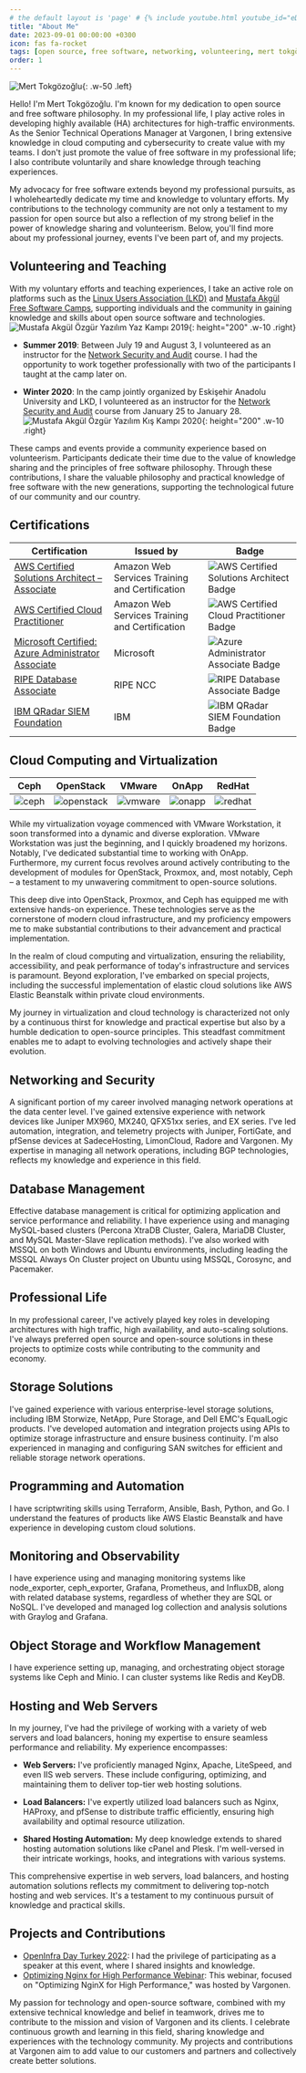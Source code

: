 ```yaml
---
# the default layout is 'page' # {% include youtube.html youtube_id="eD9RsD4Tq_w" %}
title: "About Me"
date: 2023-09-01 00:00:00 +0300
icon: fas fa-rocket
tags: [open source, free software, networking, volunteering, mert tokgözoğlu, mert tokgozoglu, merttokgozoglu]
order: 1
---
```


![Mert Tokgözoğlu](/assets/img/merttokgozoglu/mt-rm-bg-1024-01.png){: .w-50 .left}

Hello! I'm Mert Tokgözoğlu. I'm known for my dedication to open source and free software philosophy. In my professional life, I play active roles in developing highly available (HA) architectures for high-traffic environments. As the Senior Technical Operations Manager at Vargonen, I bring extensive knowledge in cloud computing and cybersecurity to create value with my teams. I don't just promote the value of free software in my professional life; I also contribute voluntarily and share knowledge through teaching experiences. 

My advocacy for free software extends beyond my professional pursuits, as I wholeheartedly dedicate my time and knowledge to voluntary efforts. My contributions to the technology community are not only a testament to my passion for open source but also a reflection of my strong belief in the power of knowledge sharing and volunteerism. Below, you'll find more about my professional journey, events I've been part of, and my projects.



## Volunteering and Teaching
With my voluntary efforts and teaching experiences, I take an active role on platforms such as the [Linux Users Association (LKD)](https://www.lkd.org.tr/) and [Mustafa Akgül Free Software Camps](https://www.lkd.org.tr/projelerimiz/mustafa-akgul-ozgur-yazilim-kampi/), supporting individuals and the community in gaining knowledge and skills about open source software and technologies.\
![Mustafa Akgül Özgür Yazılım Yaz Kampı 2019](/assets/img/merttokgozoglu/oyk-th-2019.png){: height="200" .w-10 .right}

- **Summer 2019**: Between July 19 and August 3, I volunteered as an instructor for the [Network Security and Audit](https://web.archive.org/web/20200923071051/https://kamp.linux.org.tr/2019/yaz/kurslar/ag-guvenligi-ve-denetimi/) course. I had the opportunity to work together professionally with two of the participants I taught at the camp later on.


- **Winter 2020**: In the camp jointly organized by Eskişehir Anadolu University and LKD, I volunteered as an instructor for the [Network Security and Audit](https://web.archive.org/web/20200929020124/https://kamp.linux.org.tr/2020/kis/kurslar/ag-guvenligi-ve-denetimi/) course from January 25 to January 28.
![Mustafa Akgül Özgür Yazılım Kış Kampı 2020](/assets/img/merttokgozoglu/oyk-th-2020.png){: height="200" .w-10 .right}

These camps and events provide a community experience based on volunteerism. Participants dedicate their time due to the value of knowledge sharing and the principles of free software philosophy. Through these contributions, I share the valuable philosophy and practical knowledge of free software with the new generations, supporting the technological future of our community and our country.

## Certifications


| Certification | Issued by | Badge |
| --- | --- | --- |
| [AWS Certified Solutions Architect – Associate](https://www.credly.com/earner/earned/badge/2614fc38-a043-47db-8d63-f6df2f154143) | Amazon Web Services Training and Certification | ![AWS Certified Solutions Architect Badge](https://images.credly.com/size/340x340/images/0e284c3f-5164-4b21-8660-0d84737941bc/image.png) |
| [AWS Certified Cloud Practitioner](https://www.credly.com/earner/earned/badge/0b39f684-2259-4c6a-b5dc-b4b0b6f72dbe) | Amazon Web Services Training and Certification | ![AWS Certified Cloud Practitioner Badge](https://images.credly.com/size/340x340/images/00634f82-b07f-4bbd-a6bb-53de397fc3a6/image.png) |
| [Microsoft Certified: Azure Administrator Associate](https://www.credly.com/earner/earned/badge/f44cf4f4-7177-4f9c-b0d3-939eaaf83ad5) | Microsoft | ![Azure Administrator Associate Badge](https://images.credly.com/size/340x340/images/336eebfc-0ac3-4553-9a67-b402f491f185/azure-administrator-associate-600x600.png) |
| [RIPE Database Associate](https://www.credly.com/earner/earned/badge/2fe4d31f-3311-4749-bee5-210889b3357e) | RIPE NCC | ![RIPE Database Associate Badge](https://images.credly.com/size/340x340/images/9f87f9ae-1875-4009-a8e6-ffe4aefea52d/image.png) |
| [IBM QRadar SIEM Foundation](https://www.credly.com/earner/earned/badge/0ef016df-b3c1-44ae-889b-fbfa4335) | IBM | ![IBM QRadar SIEM Foundation Badge](https://images.credly.com/size/340x340/images/3bb214a4-fde9-4e3c-800c-2b055b60734c/IBM_QRadar_SIEM_Foundation.png) |

## Cloud Computing and Virtualization

| Ceph | OpenStack | VMware | OnApp | RedHat |
|:---:|:---:|:---:|:---:|:---:|
| ![ceph](/assets/img/merttokgozoglu/th-ceph.jpg) | ![openstack](/assets/img/merttokgozoglu/th-openstack.png) | ![vmware](/assets/img/merttokgozoglu/th-vmware.png) | ![onapp](/assets/img/merttokgozoglu/th-onapp.jpg) | ![redhat](/assets/img/merttokgozoglu/th-redhat.png) |

While my virtualization voyage commenced with VMware Workstation, it soon transformed into a dynamic and diverse exploration. VMware Workstation was just the beginning, and I quickly broadened my horizons. Notably, I've dedicated substantial time to working with OnApp. Furthermore, my current focus revolves around actively contributing to the development of modules for OpenStack, Proxmox, and, most notably, Ceph – a testament to my unwavering commitment to open-source solutions.

This deep dive into OpenStack, Proxmox, and Ceph has equipped me with extensive hands-on experience. These technologies serve as the cornerstone of modern cloud infrastructure, and my proficiency empowers me to make substantial contributions to their advancement and practical implementation.

In the realm of cloud computing and virtualization, ensuring the reliability, accessibility, and peak performance of today's infrastructure and services is paramount. Beyond exploration, I've embarked on special projects, including the successful implementation of elastic cloud solutions like AWS Elastic Beanstalk within private cloud environments.

My journey in virtualization and cloud technology is characterized not only by a continuous thirst for knowledge and practical expertise but also by a humble dedication to open-source principles. This steadfast commitment enables me to adapt to evolving technologies and actively shape their evolution.


## Networking and Security
A significant portion of my career involved managing network operations at the data center level. I've gained extensive experience with network devices like Juniper MX960, MX240, QFX51xx series, and EX series. I've led automation, integration, and telemetry projects with Juniper, FortiGate, and pfSense devices at SadeceHosting, LimonCloud, Radore and Vargonen. My expertise in managing all network operations, including BGP technologies, reflects my knowledge and experience in this field.

## Database Management
Effective database management is critical for optimizing application and service performance and reliability. I have experience using and managing MySQL-based clusters (Percona XtraDB Cluster, Galera, MariaDB Cluster, and MySQL Master-Slave replication methods). I've also worked with MSSQL on both Windows and Ubuntu environments, including leading the MSSQL Always On Cluster project on Ubuntu using MSSQL, Corosync, and Pacemaker.

## Professional Life
In my professional career, I've actively played key roles in developing architectures with high traffic, high availability, and auto-scaling solutions. I've always preferred open source and open-source solutions in these projects to optimize costs while contributing to the community and economy.

## Storage Solutions

I've gained experience with various enterprise-level storage solutions, including IBM Storwize, NetApp, Pure Storage, and Dell EMC's EqualLogic products. I've developed automation and integration projects using APIs to optimize storage infrastructure and ensure business continuity. I'm also experienced in managing and configuring SAN switches for efficient and reliable storage network operations.

## Programming and Automation
I have scriptwriting skills using Terraform, Ansible, Bash, Python, and Go. I understand the features of products like AWS Elastic Beanstalk and have experience in developing custom cloud solutions.

## Monitoring and Observability
I have experience using and managing monitoring systems like node_exporter, ceph_exporter, Grafana, Prometheus, and InfluxDB, along with related database systems, regardless of whether they are SQL or NoSQL. I've developed and managed log collection and analysis solutions with Graylog and Grafana.

## Object Storage and Workflow Management
I have experience setting up, managing, and orchestrating object storage systems like Ceph and Minio. I can cluster systems like Redis and KeyDB.

## Hosting and Web Servers
In my journey, I've had the privilege of working with a variety of web servers and load balancers, honing my expertise to ensure seamless performance and reliability. My experience encompasses:

- **Web Servers:** I've proficiently managed Nginx, Apache, LiteSpeed, and even IIS web servers. These include configuring, optimizing, and maintaining them to deliver top-tier web hosting solutions.

- **Load Balancers:** I've expertly utilized load balancers such as Nginx, HAProxy, and pfSense to distribute traffic efficiently, ensuring high availability and optimal resource utilization.

- **Shared Hosting Automation:** My deep knowledge extends to shared hosting automation solutions like cPanel and Plesk. I'm well-versed in their intricate workings, hooks, and integrations with various systems.

This comprehensive expertise in web servers, load balancers, and hosting automation solutions reflects my commitment to delivering top-notch hosting and web services. It's a testament to my continuous pursuit of knowledge and practical skills.

## Projects and Contributions
- [OpenInfra Day Turkey 2022](https://openinfradayturkey.com/event/openinfra-day-turkey-2022-tr/): I had the privilege of participating as a speaker at this event, where I shared insights and knowledge.
- [Optimizing Nginx for High Performance Webinar](https://www.youtube.com/watch?v=oSz55X0xkm0): This webinar, focused on "Optimizing NginX for High Performance," was hosted by Vargonen.

My passion for technology and open-source software, combined with my extensive technical knowledge and belief in teamwork, drives me to contribute to the mission and vision of Vargonen and its clients. I celebrate continuous growth and learning in this field, sharing knowledge and experiences with the technology community. My projects and contributions at Vargonen aim to add value to our customers and partners and collectively create better solutions.
